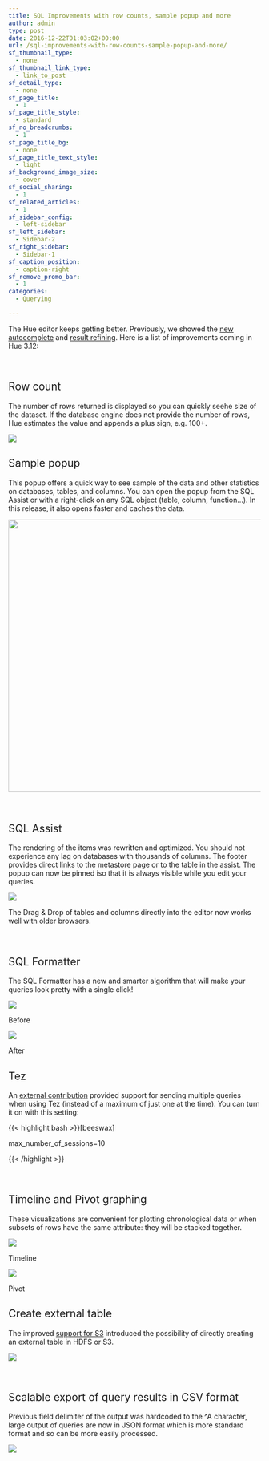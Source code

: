 ```yaml
---
title: SQL Improvements with row counts, sample popup and more
author: admin
type: post
date: 2016-12-22T01:03:02+00:00
url: /sql-improvements-with-row-counts-sample-popup-and-more/
sf_thumbnail_type:
  - none
sf_thumbnail_link_type:
  - link_to_post
sf_detail_type:
  - none
sf_page_title:
  - 1
sf_page_title_style:
  - standard
sf_no_breadcrumbs:
  - 1
sf_page_title_bg:
  - none
sf_page_title_text_style:
  - light
sf_background_image_size:
  - cover
sf_social_sharing:
  - 1
sf_related_articles:
  - 1
sf_sidebar_config:
  - left-sidebar
sf_left_sidebar:
  - Sidebar-2
sf_right_sidebar:
  - Sidebar-1
sf_caption_position:
  - caption-right
sf_remove_promo_bar:
  - 1
categories:
  - Querying

---
```

<span style="font-weight: 400;">The Hue editor keeps getting better. Previously, we showed the </span>[<span style="font-weight: 400;">new autocomplete</span>][1] <span style="font-weight: 400;">and </span>[<span style="font-weight: 400;">result refining</span>][2]<span style="font-weight: 400;">. Here is a list of improvements coming in Hue 3.12:</span>

&nbsp;

## <span style="font-weight: 400;">Row count</span>

<span style="font-weight: 400;">The number of rows returned is displayed so you can quickly seehe size of the dataset. If the database engine does not provide the number of rows, Hue estimates the value and appends a plus sign, e.g. 100+.</span>

[<img src="https://cdn.gethue.com/uploads/2016/12/result-count.png" />][3]

## <span style="font-weight: 400;">Sample popup</span>

<span style="font-weight: 400;">This popup offers a quick way to see sample of the data and other statistics on databases, tables, and columns. You can open the popup from the SQL Assist or with a right-click on any SQL object (table, column, function...). In this release, it also opens faster and caches the data.</span>

[<img src="https://cdn.gethue.com/uploads/2016/12/right_click_editor_assist-1.png" width="658" height="544"  />][4]

&nbsp;

## <span style="font-weight: 400;">SQL Assist </span>

<span style="font-weight: 400;">The rendering of the items was rewritten and optimized. You should not experience any lag on databases with thousands of columns. The footer provides direct links to the metastore page or to the table in the assist. The popup can now be pinned iso that it is always visible while you edit your queries.</span>

[<img src="https://cdn.gethue.com/uploads/2016/12/dragdrop_from_asssist.png" />][5]

<span style="font-weight: 400;">The Drag & Drop of tables and columns directly into the editor now works well with older browsers.</span>

&nbsp;

## <span style="font-weight: 400;">SQL Formatter</span>

<span style="font-weight: 400;">The SQL Formatter has a new and smarter algorithm that will make your queries look pretty with a single click!</span>

[<img src="https://cdn.gethue.com/uploads/2016/12/sql_formatter_before-1024x59.png" />][6]

<span style="font-weight: 400;">Before</span>

<img src="https://cdn.gethue.com/uploads/2016/12/sql_formatter2_after.png" />

<span style="font-weight: 400;">After</span>

## <span style="font-weight: 400;">Tez</span>

<span style="font-weight: 400;">An </span>[<span style="font-weight: 400;">external contribution</span>][7] <span style="font-weight: 400;">provided support for sending multiple queries when using Tez (instead of a maximum of just one at the time). You can turn it on with this setting:</span>

{{< highlight bash >}}[beeswax]

max_number_of_sessions=10

{{< /highlight >}}

&nbsp;

## <span style="font-weight: 400;">Timeline and Pivot graphing</span>

<span style="font-weight: 400;">These visualizations are convenient for plotting chronological data or when subsets of rows have the same attribute: they will be stacked together.</span>

[<img src="https://cdn.gethue.com/uploads/2016/12/sql_timeline_chart-1024x351.png" />][8]

<span style="font-weight: 400;">Timeline</span>

[<img src="https://cdn.gethue.com/uploads/2016/12/pivot_graph-1024x275.png" />][9]

Pivot

## <span style="font-weight: 400;">Create external table</span>

<span style="font-weight: 400;">The improved </span>[<span style="font-weight: 400;">support for S3</span>][10] <span style="font-weight: 400;">introduced the possibility of directly creating an external table in HDFS or S3.</span>

[<img src="https://cdn.gethue.com/uploads/2016/12/create_external_table-1024x387.png" />][11]

&nbsp;

## <span style="font-weight: 400;">Scalable export of query results in CSV format</span>

<span style="font-weight: 400;">Previous field delimiter of the output was hardcoded to the ^A character, large output of queries are now in JSON format which is more standard format and so can be more easily processed.</span>

[<img src="https://cdn.gethue.com/uploads/2016/12/export_large_query_result.png" />][12]

 [1]: https://gethue.com/brand-new-autocompleter-for-hive-and-impala/
 [2]: https://gethue.com/new-features-in-the-sql-results-grid-in-hive-and-impala/
 [3]: https://cdn.gethue.com/uploads/2016/12/result-count.png
 [4]: https://cdn.gethue.com/uploads/2016/12/right_click_editor_assist-1.png
 [5]: https://cdn.gethue.com/uploads/2016/12/dragdrop_from_asssist.png
 [6]: https://cdn.gethue.com/uploads/2016/12/sql_formatter_before.png
 [7]: https://github.com/cloudera/hue/pull/436
 [8]: https://cdn.gethue.com/uploads/2016/12/sql_timeline_chart.png
 [9]: https://cdn.gethue.com/uploads/2016/12/pivot_graph.png
 [10]: https://gethue.com/hue-3-11-with-its-new-s3-browser-and-sql-autocomplete-is-out/
 [11]: https://cdn.gethue.com/uploads/2016/12/create_external_table.png
 [12]: https://cdn.gethue.com/uploads/2016/12/export_large_query_result.png
